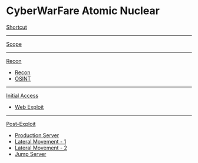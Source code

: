 # CyberWarFare Atomic Nuclear

[Shortcut](00-Shortcut.md)

- - - -

[Scope](01-Scope.md)

- - - - 
[Recon]()

  * [Recon](02-Recon.md)
  * [OSINT](03-OSINT.md)
- - - -
[Initial Access]()

  * [Web Exploit](04-WebExploit.md)

- - - -
[Post-Exploit]()

  * [Production Server](05-PostExploit-Production.md)
  * [Lateral Movement - 1](06-LateralMovement.md)
  * [Lateral Movement - 2](07-LateralMovement2.md)
  * [Jump Server](08-PostExploit-JumpServer.md)



